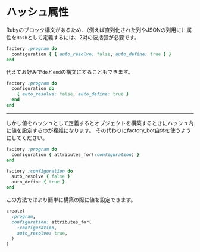 # ハッシュ属性

Rubyのブロック構文があるため、（例えば直列化された列やJSONの列用に）属性を`Hash`として定義するには、2対の波括弧が必要です。

```ruby
factory :program do
  configuration { { auto_resolve: false, auto_define: true } }
end
```

代えてお好みで`do`と`end`の構文にすることもできます。

```ruby
factory :program do
  configuration do
    { auto_resolve: false, auto_define: true }
  end
end
```

---

しかし値をハッシュとして定義するとオブジェクトを構築するときにハッシュ内に値を設定するのが複雑になります。
その代わりにfactory\_bot自体を使うようにしてください。

```ruby
factory :program do
  configuration { attributes_for(:configuration) }
end

factory :configuration do
  auto_resolve { false }
  auto_define { true }
end
```

この方法ではより簡単に構築の際に値を設定できます。

```ruby
create(
  :program,
  configuration: attributes_for(
    :configuration,
    auto_resolve: true,
  )
)
```
